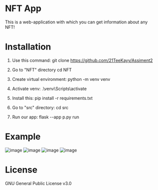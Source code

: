 # NFT App
This is a web-application with which you can get information about any NFT!
# Installation 
1) Use this command:
git clone https://github.com/21TeeKayy/Assiment2

2) Go to "NFT" directory
cd NFT

3) Create virtual environment:
python -m venv venv

4) Activate venv:
.\venv\Scripts\activate

5) Install this:
pip install -r requirements.txt

6) Go to "src" directory:
cd src

7) Run our app:
flask --app p.py run

# Example
![image](https://user-images.githubusercontent.com/96559393/198878397-f034c203-ccf3-4028-abe0-e59f7f76449d.png)
![image](https://user-images.githubusercontent.com/96559393/198878409-e19aab74-0d53-47b7-a044-c28e20ecfd6e.png)
![image](https://user-images.githubusercontent.com/96559393/198878419-a9f2457b-23d9-4b57-baa6-f05b2f211ee2.png)
![image](https://user-images.githubusercontent.com/96559393/196118559-4586559f-3e14-4bb9-8d36-8fc579b2c81d.png)

# License
GNU General Public License v3.0

